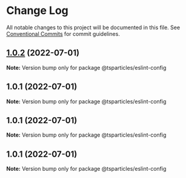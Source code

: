 # Change Log

All notable changes to this project will be documented in this file.
See [Conventional Commits](https://conventionalcommits.org) for commit guidelines.

## [1.0.2](https://github.com/matteobruni/tsparticles/compare/@tsparticles/eslint-config@1.0.1...@tsparticles/eslint-config@1.0.2) (2022-07-01)

**Note:** Version bump only for package @tsparticles/eslint-config





## 1.0.1 (2022-07-01)

**Note:** Version bump only for package @tsparticles/eslint-config





## 1.0.1 (2022-07-01)

**Note:** Version bump only for package @tsparticles/eslint-config





## 1.0.1 (2022-07-01)

**Note:** Version bump only for package @tsparticles/eslint-config
